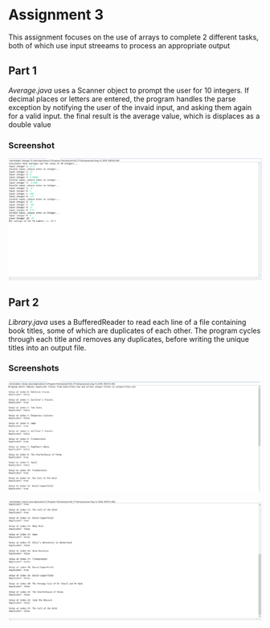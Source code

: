 # Assignment 3
This assignment focuses on the use of arrays to complete 2 different tasks, both of which use input streeams to 
process an appropriate output

## Part 1
*Average.java* uses a Scanner object to prompt the user for 10 integers. If decimal places or letters are entered, 
the program handles the parse exception by notifying the user of the invaid input, and asking them again for a
valid input. the final result is the average value, which is displaces as a double value

### Screenshot
![Screenshot](img/average-test-run.png)

## Part 2
*Library.java* uses a BufferedReader to read each line of a file containing book titles, some of which are duplicates
of each other. The program cycles through each title and removes any duplicates, before writing the unique titles
into an output file. 

### Screenshots
![Screenshot](img/library-test-run-1.png)

![Screenshot](img/library-test-run-2.png)
